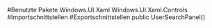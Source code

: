 #Benutzte Pakete
Windows.UI.Xaml
Windows.UI.Xaml.Controls
#Importschnittstellen
#Exportschnittstellen
public UserSearchPanel()
